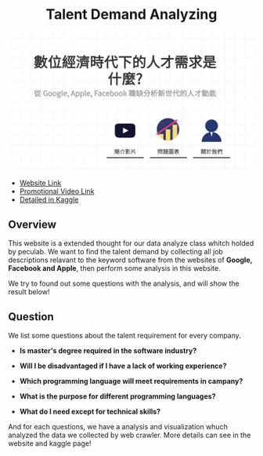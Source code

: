 <div align="center">
<h1>Talent Demand Analyzing</h3>
<img width="1000" src="/.meta/index.JPG">
</div>

* [Website Link](http://163.21.245.192/DataAnalyzing/)
* [Promotional Video Link](https://youtu.be/5lyi800muH8)
* [Detailed in Kaggle](https://www.kaggle.com/aesophor/get-a-software-engineer-job-at-big-tech-companies)

## Overview
This website is a extended thought for our data analyze class whitch holded by peculab. We want to find the talent demand by collecting all job descriptions relavant to the keyword software from the websites of **Google, Facebook and Apple**, then perform some analysis in this website.

We try to found out some questions with the analysis, and will show the result below!

## Question
We list some questions about the talent requirement for every company.
* **Is master's degree required in the software industry?**

* **Will I be disadvantaged if I have a lack of working experience?**

* **Which programming language will meet requirements in campany?**

* **What is the purpose for different programming languages?**

* **What do I need except for technical skills?**

And for each questions, we have a analysis and visualization whuch analyzed the data we collected by web crawler. More details can see in the website and kaggle page!
